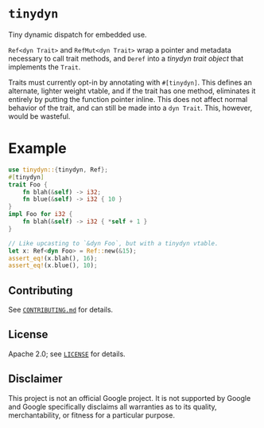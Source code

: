 # `tinydyn`

Tiny dynamic dispatch for embedded use.

`Ref<dyn Trait>` and `RefMut<dyn Trait>` wrap a pointer and metadata necessary to call
trait methods, and `Deref` into a _tinydyn trait object_ that implements the `Trait`.

Traits must currently opt-in by annotating with `#[tinydyn]`.
This defines an alternate, lighter weight vtable, and if the trait has one method, eliminates
it entirely by putting the function pointer inline.
This does not affect normal behavior of the trait, and can still be made into a `dyn Trait`.
This, however, would be wasteful.

# Example

```rust
use tinydyn::{tinydyn, Ref};
#[tinydyn]
trait Foo {
    fn blah(&self) -> i32;
    fn blue(&self) -> i32 { 10 }
}
impl Foo for i32 {
    fn blah(&self) -> i32 { *self + 1 }
}

// Like upcasting to `&dyn Foo`, but with a tinydyn vtable.
let x: Ref<dyn Foo> = Ref::new(&15);
assert_eq!(x.blah(), 16);
assert_eq!(x.blue(), 10);
```

## Contributing

See [`CONTRIBUTING.md`](CONTRIBUTING.md) for details.

## License

Apache 2.0; see [`LICENSE`](LICENSE) for details.

## Disclaimer

This project is not an official Google project. It is not supported by
Google and Google specifically disclaims all warranties as to its quality,
merchantability, or fitness for a particular purpose.